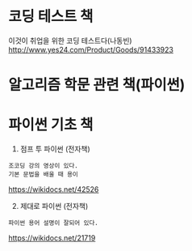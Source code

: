 # 코딩 테스트 책

이것이 취업을 위한 코딩 테스트다(나동빈)  
http://www.yes24.com/Product/Goods/91433923

# 알고리즘 학문 관련 책(파이썬)

# 파이썬 기초 책

1. 점프 투 파이썬 (전자책)
```
조코딩 강의 영상이 있다.
기본 문법을 배울 때 용이
```
https://wikidocs.net/42526

2. 제대로 파이썬 (전자책)
```
파이썬 용어 설명이 잘되어 있다.
```
https://wikidocs.net/21719

